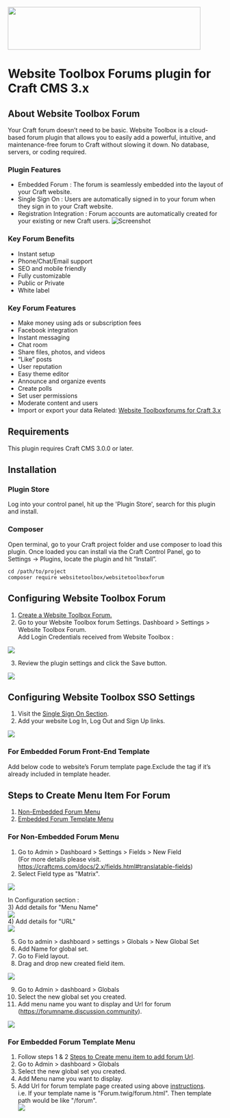 <p><a href="https://www.websitetoolbox.com/"><img src ="https://github.com/webtoolbox/craftcms-plugin/blob/master/src/wt_logo_blue.svg" width="450" height="100"></a></p> 

# Website Toolbox Forums plugin for Craft CMS 3.x

## About Website Toolbox Forum  
  Your Craft forum doesn’t need to be basic. Website Toolbox is a cloud-based forum plugin that allows you to easily add a powerful, intuitive, 
  and maintenance-free forum to Craft without slowing it down. No database, servers, or coding required.

### Plugin Features
* Embedded Forum : The forum is seamlessly embedded into the layout of your Craft website.
* Single Sign On : Users are automatically signed in to your forum when they sign in to your Craft website.
* Registration Integration : Forum accounts are automatically created for your existing or new Craft users.
![Screenshot](./docs/img/plugin-logo.png)

### Key Forum Benefits
* Instant setup
* Phone/Chat/Email support
* SEO and mobile friendly
* Fully customizable
* Public or Private
* White label

### Key Forum Features
* Make money using ads or subscription fees
* Facebook integration
* Instant messaging
* Chat room
* Share files, photos, and videos
* “Like” posts
* User reputation
* Easy theme editor
* Announce and organize events
* Create polls
* Set user permissions
* Moderate content and users
* Import or export your data
Related: [Website Toolboxforums for Craft 3.x](https://github.com/webtoolbox/craftcms-plugin)

## Requirements
This plugin requires Craft CMS 3.0.0 or later.   

## Installation

### Plugin Store  
 Log into your control panel, hit up the 'Plugin Store', search for this plugin and install.

### Composer
Open terminal, go to your Craft project folder and use composer to load this plugin. Once loaded you can install via the Craft Control Panel, go to 
Settings → Plugins, locate the plugin and hit “Install”.

	cd /path/to/project
	composer require websitetoolbox/websitetoolboxforum   

## Configuring Website Toolbox Forum   
1.	<a href="https://www.websitetoolbox.com/">Create a Website Toolbox Forum.</a>    
2.	Go to your Website Toolbox forum Settings. Dashboard > Settings > Website Toolbox Forum.     
	Add Login Credentials received from Website Toolbox :      

<img src="https://github.com/webtoolbox/craftcms-plugin/blob/master/docs/img/settings.jpg" />  

3.	Review the plugin settings and click the Save button.       

<img src="https://github.com/webtoolbox/craftcms-plugin/blob/master/docs/img/update-settings.jpg" />				

## Configuring Website Toolbox SSO Settings   
1.	Visit the <a href='https://www.websitetoolbox.com/tool/members/mb/settings?tab=Single%20Sign%20On'>Single Sign On Section</a>.       	
2.	Add your website Log In, Log Out and Sign Up links.
<img src="https://github.com/webtoolbox/craftcms-plugin/blob/master/docs/img/SSO-section.png" />

### For Embedded Forum Front-End Template   
<div id ="embedded_template">
Add below code to website’s Forum template page.Exclude the <body> tag if it’s already included in template header.
	
<body><div id="embedForum"></div></body>
	
</div>

## Steps to Create Menu Item For Forum    
1)	[Non-Embedded Forum Menu](#non-embdded) 
2)	[Embedded Forum Template Menu](#embdded)   


<div id="non-embdded">  

### For Non-Embedded Forum Menu   
</div>

1)	Go to Admin > Dashboard > Settings > Fields > New Field  
(For more details please visit. https://craftcms.com/docs/2.x/fields.html#translatable-fields)  
2)	Select Field type as "Matrix".  
<img src="https://github.com/webtoolbox/craftcms-plugin/blob/master/docs/img/unembedded_menu_step1.png" />   

In Configuration section :   
3)	Add details for "Menu Name"    
<img src="https://github.com/webtoolbox/craftcms-plugin/blob/master/docs/img/unembedded_menu_step2-a.png" />    
4)	Add details for "URL"    
<img src="https://github.com/webtoolbox/craftcms-plugin/blob/master/docs/img/unembedded_menu_step2-b.png" />  

5)	Go to admin > dashboard > settings > Globals > New Global Set    
6)	Add Name for global set.          
7)	Go to Field layout.    
8)	Drag and drop new created field item.       

<img src="https://github.com/webtoolbox/craftcms-plugin/blob/master/docs/img/unembedded_menu_step3.png" />

9)	Go to Admin > dashboard > Globals    
10)	Select the new global set you created.         
11)	Add menu name you want to display and Url for forum (https://forumname.discussion.community).      		

<img src="https://github.com/webtoolbox/craftcms-plugin/blob/master/docs/img/unembedded_menu_step4.png" />  

<div id="embdded"> 

### For Embedded Forum Template Menu     	  
</div>

1.	Follow steps 1 & 2 [Steps to Create menu item to add forum Url](#non-embdded).   
2.	Go to Admin > dashboard > Globals   
3.	Select the new global set you created.        
4.	Add Menu name you want to display.  
5.	Add Url for forum template page created using above [instructions](#embedded_template).     
	i.e. If your template name is "Forum.twig/forum.html". Then template path would be like "/forum".        		
	<img src="https://github.com/webtoolbox/craftcms-plugin/blob/master/docs/img/embeddedforum-step1.png" />     
